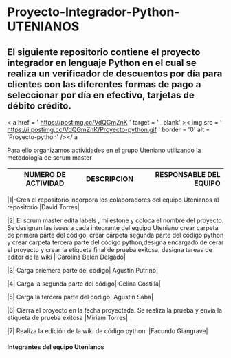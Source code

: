 # Proyecto-Integrador-Python-UTENIANOS
## El siguiente repositorio contiene el proyecto integrador en lenguaje Python en el cual se realiza un verificador de descuentos por día para clientes con las diferentes formas de pago a seleccionar por día en efectivo, tarjetas de débito crédito.
< a href = ' https://postimg.cc/VdQGmZnK ' target = ' _blank' >< img src = ' https://i.postimg.cc/VdQGmZnK/Proyecto-python.gif ' border = '0' alt = 'Proyecto-python' /></ a

Para ello organizamos actividades en el grupo Uteniano utilizando la metodología de scrum master

| NUMERO DE ACTIVIDAD| DESCRIPCION |RESPONSABLE DEL EQUIPO
|--------------------|-------------|----------------------:|

|1|-Crea el repositorio incorpora los colaboradores del equipo Utenianos al repositorio |David Torres|

|2| El scrum master edita labels , milestone y coloca el nombre del proyecto. Se designan las  isues a cada integrante del equipo Uteniano
crear carpeta de primera parte del código, crear carpeta segunda parte del código python y crear carpeta tercera parte del código python,designa encargado de cerar el proyecto y crear la etiqueta final de prueba exitosa, designa tareas de editor de la wiki | Carolina Belén Delgado|

|3| Carga priemera parte del codigo| Agustín Putrino|

|4| Carga la segunda parte del código| Celina Costilla|

|5| Carga la tercera parte del código| Agustín Saba|

|6| Cierra el proyecto en la fecha proyectada. Se realiza la prueba y envia la etiqueta de prueba exitosa |Miriam Torres|

|7| Realiza la edición de la wiki de código python. |Facundo Giangrave|

#### Integrantes del equipo Utenianos



